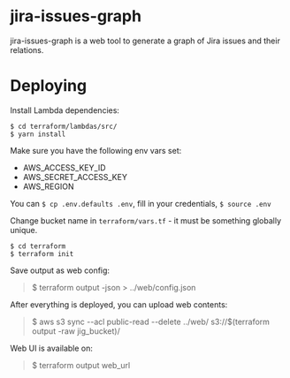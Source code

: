 # jira-issues-graph

jira-issues-graph is a web tool to generate a graph of Jira issues and their relations.

# Deploying

Install Lambda dependencies:

```
$ cd terraform/lambdas/src/
$ yarn install
```

Make sure you have the following env vars set:

- AWS_ACCESS_KEY_ID
- AWS_SECRET_ACCESS_KEY
- AWS_REGION

You can `$ cp .env.defaults .env`, fill in your credentials, `$ source .env`

Change bucket name in `terraform/vars.tf` - it must be something globally unique.

```
$ cd terraform
$ terraform init
```

Save output as web config:
> $ terraform output -json > ../web/config.json

After everything is deployed, you can upload web contents:
> $ aws s3 sync --acl public-read --delete ../web/ s3://$(terraform output -raw jig_bucket)/

Web UI is available on:
> $ terraform output web_url